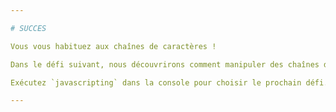 ```yaml
---

# SUCCES

Vous vous habituez aux chaînes de caractères !

Dans le défi suivant, nous découvrirons comment manipuler des chaînes de caractères.

Exécutez `javascripting` dans la console pour choisir le prochain défi.

---
```

